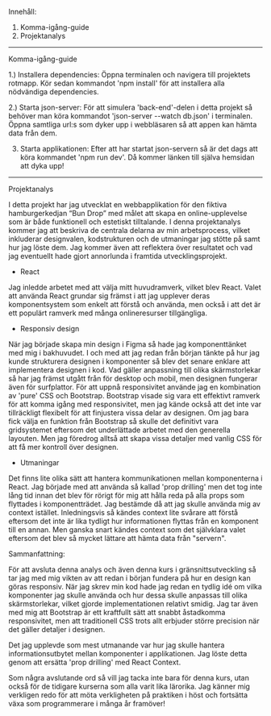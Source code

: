 
Innehåll:

   1. Komma-igång-guide
   2. Projektanalys
      
------------------------------------------------------------------------------------

Komma-igång-guide

1.) Installera dependencies:
Öppna terminalen och navigera till projektets rotmapp. Kör sedan kommandot 'npm install' för att installera alla nödvändiga dependencies.

2.) Starta json-server:
För att simulera 'back-end'-delen i detta projekt så behöver man köra kommandot 'json-server --watch db.json' i terminalen. Öppna samtliga
url:s som dyker upp i webbläsaren så att appen kan hämta data från dem. 

3) Starta applikationen: Efter att har startat json-servern så är det dags att köra kommandet 'npm run dev'. Då kommer länken till själva
hemsidan att dyka upp!
----------------------------------------------------------------------------------

Projektanalys

I detta projekt har jag utvecklat en webbapplikation för den fiktiva hamburgerkedjan “Bun Drop” med målet att skapa en online-upplevelse som är både funktionell och estetiskt tilltalande. I denna projektanalys kommer jag att beskriva de centrala delarna av min arbetsprocess, vilket inkluderar designvalen, kodstrukturen och de utmaningar jag stötte på samt hur jag löste dem. Jag kommer även att reflektera över resultatet och vad jag eventuellt hade gjort annorlunda i framtida utvecklingsprojekt.

 - React

Jag inledde arbetet med att välja mitt huvudramverk, vilket blev React. Valet att använda React grundar sig främst i att jag upplever deras komponentsystem som enkelt att förstå och använda, men också i att det är ett populärt ramverk med många onlineresurser tillgängliga. 

- Responsiv design

När jag började skapa min design i Figma så hade jag komponenttänket med mig i bakhuvudet. I och med att jag redan från början tänkte på hur jag kunde strukturera designen i komponenter så blev det senare enklare att implementera designen i kod. Vad gäller anpassning till olika skärmstorlekar så har jag främst utgått från för desktop och mobil, men designen fungerar även för surfplattor. För att uppnå responsivitet använde jag en kombination av 'pure' CSS och Bootstrap. Bootstrap visade sig vara ett effektivt ramverk för att komma igång med responsivitet, men jag kände också att det inte var tillräckligt flexibelt för att finjustera vissa delar av designen. Om jag bara fick välja en funktion från Bootstrap så skulle det definitivt vara gridsystemet eftersom det underlättade arbetet med den generella layouten. Men jag föredrog alltså att skapa vissa detaljer med vanlig CSS för att få mer kontroll över designen.

- Utmaningar

Det finns lite olika sätt att hantera kommunikationen mellan komponenterna i React. Jag började med att använda så kallad 'prop drilling' men det tog inte lång tid innan det blev för rörigt för mig att hålla reda på alla props som flyttades i komponentträdet. Jag bestämde då att jag skulle använda mig av context istället. Inledningsvis så kändes context lite svårare att förstå eftersom det inte är lika tydligt hur informationen flyttas från en komponent till en annan. Men ganska snart kändes context som det självklara valet eftersom det blev så mycket lättare att hämta data från "servern". 

Sammanfattning:

För att avsluta denna analys och även denna kurs i gränsnittsutveckling så tar jag med mig vikten av att redan i början fundera på hur en design kan göras responsiv. När jag skrev min kod hade jag redan en tydlig idé om vilka komponenter jag skulle använda och hur dessa skulle anpassas till olika skärmstorlekar, vilket gjorde implementationen relativt smidig. Jag tar även med mig att Bootstrap är ett kraftfullt sätt att snabbt åstadkomma responsivitet, men att traditionell CSS trots allt erbjuder större precision när det gäller detaljer i designen.

Det jag upplevde som mest utmanande var hur jag skulle hantera informationsutbytet mellan komponenter i applikationen. Jag löste detta genom att ersätta 'prop drilling' med React Context. 

Som några avslutande ord så vill jag tacka inte bara för denna kurs, utan också för de tidigare kurserna som alla varit lika lärorika. Jag känner mig verkligen redo för att möta verkligheten på praktiken i höst och fortsätta växa som programmerare i många år framöver! 



